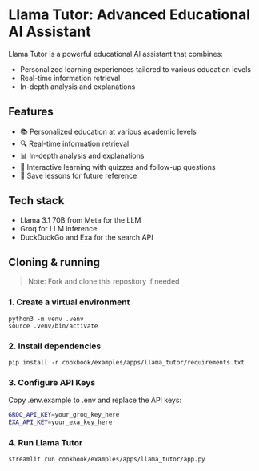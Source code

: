 # Llama Tutor: Advanced Educational AI Assistant

Llama Tutor is a powerful educational AI assistant that combines:

- Personalized learning experiences tailored to various education levels
- Real-time information retrieval
- In-depth analysis and explanations

## Features
- 📚 Personalized education at various academic levels
- 🔍 Real-time information retrieval
- 📊 In-depth analysis and explanations
- 🧠 Interactive learning with quizzes and follow-up questions
- 💾 Save lessons for future reference

## Tech stack

- Llama 3.1 70B from Meta for the LLM
- Groq for LLM inference
- DuckDuckGo and Exa for the search API

## Cloning & running

> Note: Fork and clone this repository if needed

### 1. Create a virtual environment

```shell
python3 -m venv .venv
source .venv/bin/activate
```

### 2. Install dependencies

```shell
pip install -r cookbook/examples/apps/llama_tutor/requirements.txt
```

### 3. Configure API Keys

Copy .env.example to .env and replace the API keys:
```bash
GROQ_API_KEY=your_groq_key_here
EXA_API_KEY=your_exa_key_here
```
### 4. Run Llama Tutor

```shell
streamlit run cookbook/examples/apps/llama_tutor/app.py
```